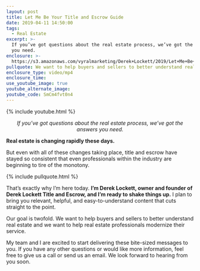 ```yaml
---
layout: post
title: Let Me Be Your Title and Escrow Guide
date: 2019-04-11 14:50:00
tags:
  - Real Estate
excerpt: >-
  If you’ve got questions about the real estate process, we’ve got the answers
  you need.
enclosure: >-
  https://s3.amazonaws.com/vyralmarketing/Derek+Lockett/2019/Let+Me+Be+Your+Title+and+Escrow+Guide.mp4
pullquote: We want to help buyers and sellers to better understand real estate.
enclosure_type: video/mp4
enclosure_time:
use_youtube_image: true
youtube_alternate_image:
youtube_code: SmCm4fvt0n4
---
```


{% include youtube.html %}

<p style="text-align: center;"><em>If you’ve got questions about the real estate process, we’ve got the answers you need.</em></p>

**Real estate is changing rapidly these days.&nbsp;**

But even with all of these changes taking place, title and escrow have stayed so consistent that even professionals within the industry are beginning to tire of the monotony.

{% include pullquote.html %}

That’s exactly why I’m here today. **I’m Derek Lockett, owner and founder of Derek Lockett Title and Escrow, and I’m ready to shake things up.** I plan to bring you relevant, helpful, and easy-to-understand content that cuts straight to the point.&nbsp;

Our goal is twofold. We want to help buyers and sellers to better understand real estate and we want to help real estate professionals modernize their service.&nbsp;

My team and I are excited to start delivering these bite-sized messages to you. If you have any other questions or would like more information, feel free to give us a call or send us an email. We look forward to hearing from you soon.